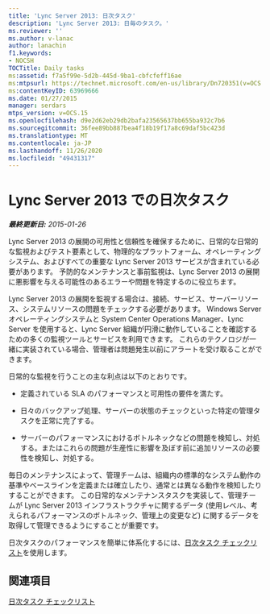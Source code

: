 ```yaml
---
title: 'Lync Server 2013: 日次タスク'
description: 'Lync Server 2013: 日毎のタスク。'
ms.reviewer: ''
ms.author: v-lanac
author: lanachin
f1.keywords:
- NOCSH
TOCTitle: Daily tasks
ms:assetid: f7a5f99e-5d2b-445d-9ba1-cbfcfeff16ae
ms:mtpsurl: https://technet.microsoft.com/en-us/library/Dn720351(v=OCS.15)
ms:contentKeyID: 63969666
ms.date: 01/27/2015
manager: serdars
mtps_version: v=OCS.15
ms.openlocfilehash: d9e2d62eb29db2bafa23565637bb655ba932c7b6
ms.sourcegitcommit: 36fee89bb887bea4f18b19f17a8c69daf5bc423d
ms.translationtype: MT
ms.contentlocale: ja-JP
ms.lasthandoff: 11/26/2020
ms.locfileid: "49431317"
---
```

# <a name="daily-tasks-in-lync-server-2013"></a>Lync Server 2013 での日次タスク

<div data-xmlns="http://www.w3.org/1999/xhtml">

<div class="topic" data-xmlns="http://www.w3.org/1999/xhtml" data-msxsl="urn:schemas-microsoft-com:xslt" data-cs="https://msdn.microsoft.com/">

<div data-asp="https://msdn2.microsoft.com/asp">



</div>

<div id="mainSection">

<div id="mainBody">

<span> </span>

_**最終更新日:** 2015-01-26_

Lync Server 2013 の展開の可用性と信頼性を確保するために、日常的な日常的な監視およびテスト要素として、物理的なプラットフォーム、オペレーティングシステム、およびすべての重要な Lync Server 2013 サービスが含まれている必要があります。 予防的なメンテナンスと事前監視は、Lync Server 2013 の展開に悪影響を与える可能性のあるエラーや問題を特定するのに役立ちます。

Lync Server 2013 の展開を監視する場合は、接続、サービス、サーバーリソース、システムリソースの問題をチェックする必要があります。 Windows Server オペレーティングシステムと System Center Operations Manager、Lync Server を使用すると、Lync Server 組織が円滑に動作していることを確認するための多くの監視ツールとサービスを利用できます。 これらのテクノロジが一緒に実装されている場合、管理者は問題発生以前にアラートを受け取ることができます。

日常的な監視を行うことの主な利点は以下のとおりです。

  - 定義されている SLA のパフォーマンスと可用性の要件を満たす。

  - 日々のバックアップ処理、サーバーの状態のチェックといった特定の管理タスクを正常に完了する。

  - サーバーのパフォーマンスにおけるボトルネックなどの問題を検知し、対処する。またはこれらの問題が生産性に影響を及ぼす前に追加リソースの必要性を検知し、対処する。

毎日のメンテナンスによって、管理チームは、組織内の標準的なシステム動作の基準やベースラインを定義または確立したり、通常とは異なる動作を検知したりすることができます。 この日常的なメンテナンスタスクを実装して、管理チームが Lync Server 2013 インフラストラクチャに関するデータ (使用レベル、考えられるパフォーマンスのボトルネック、管理上の変更など) に関するデータを取得して管理できるようにすることが重要です。

日次タスクのパフォーマンスを簡単に体系化するには、[日次タスク チェックリスト](lync-server-2013-operations-checklists.md)を使用します。

<div>

## <a name="see-also"></a>関連項目


[日次タスク チェックリスト](lync-server-2013-operations-checklists.md)  
  

</div>

</div>

<span> </span>

</div>

</div>

</div>

